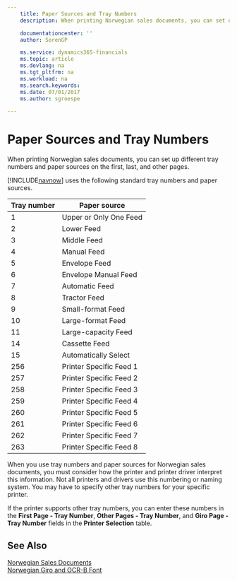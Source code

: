 ```yaml
---
    title: Paper Sources and Tray Numbers
    description: When printing Norwegian sales documents, you can set up different tray numbers and paper sources on the first, last, and other  pages.

    documentationcenter: ''
    author: SorenGP

    ms.service: dynamics365-financials
    ms.topic: article
    ms.devlang: na
    ms.tgt_pltfrm: na
    ms.workload: na
    ms.search.keywords:
    ms.date: 07/01/2017
    ms.author: sgroespe

---
```

# Paper Sources and Tray Numbers
When printing Norwegian sales documents, you can set up different tray numbers and paper sources on the first, last, and other pages.  

[!INCLUDE[navnow](../../includes/navnow_md.md)] uses the following standard tray numbers and paper sources.  

|Tray number|Paper source|  
|-----------------|------------------|  
|1|Upper or Only One Feed|  
|2|Lower Feed|  
|3|Middle Feed|  
|4|Manual Feed|  
|5|Envelope Feed|  
|6|Envelope Manual Feed|  
|7|Automatic Feed|  
|8|Tractor Feed|  
|9|Small-format Feed|  
|10|Large-format Feed|  
|11|Large-capacity Feed|  
|14|Cassette Feed|  
|15|Automatically Select|  
|256|Printer Specific Feed 1|  
|257|Printer Specific Feed 2|  
|258|Printer Specific Feed 3|  
|259|Printer Specific Feed 4|  
|260|Printer Specific Feed 5|  
|261|Printer Specific Feed 6|  
|262|Printer Specific Feed 7|  
|263|Printer Specific Feed 8|  

When you use tray numbers and paper sources for Norwegian sales documents, you must consider how the printer and printer driver interpret this information. Not all printers and drivers use this numbering or naming system. You may have to specify other tray numbers for your specific printer.  

If the printer supports other tray numbers, you can enter these numbers in the **First Page - Tray Number**, **Other Pages - Tray Number**, and **Giro Page - Tray Number** fields in the **Printer Selection** table.  

## See Also  
 [Norwegian Sales Documents](norwegian-sales-documents.md)   
 [Norwegian Giro and OCR-B Font](norwegian-giro-and-ocr-b-font.md)
